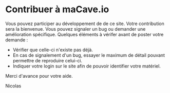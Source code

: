 # Contribuer à maCave.io

Vous pouvez participer au développement de de ce site. Votre contribution sera la bienvenue. Vous pouvez signaler un bug ou demander une amélioration spécifique. Quelques éléments à vérifer avant de poster votre demande :

* Vérifier que celle-ci n'existe pas déjà.
* En cas de signalement d'un bug, essayer le maximum de détail pouvant permettre de reproduire celui-ci. 
* Indiquer votre login sur le site afin de pouvoir identifier votre matériel.

Merci d'avance pour votre aide.

Nicolas
